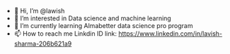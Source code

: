 - 👋 Hi, I’m @lawish
- 👀 I’m interested in Data science and machine learning
- 🌱 I’m currently learning Almabetter data science pro program
- 📫 How to reach me 
Linkdin ID link: https://www.linkedin.com/in/lavish-sharma-206b621a9

<!---
lawish/lawish is a ✨ special ✨ repository because its `README.md` (this file) appears on your GitHub profile.
You can click the Preview link to take a look at your changes.
--->
